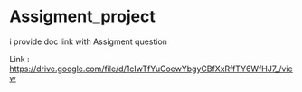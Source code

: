 # Assigment_project
i provide doc link with Assigment question

Link : https://drive.google.com/file/d/1cIwTfYuCoewYbgyCBfXxRffTY6WfHJ7_/view
